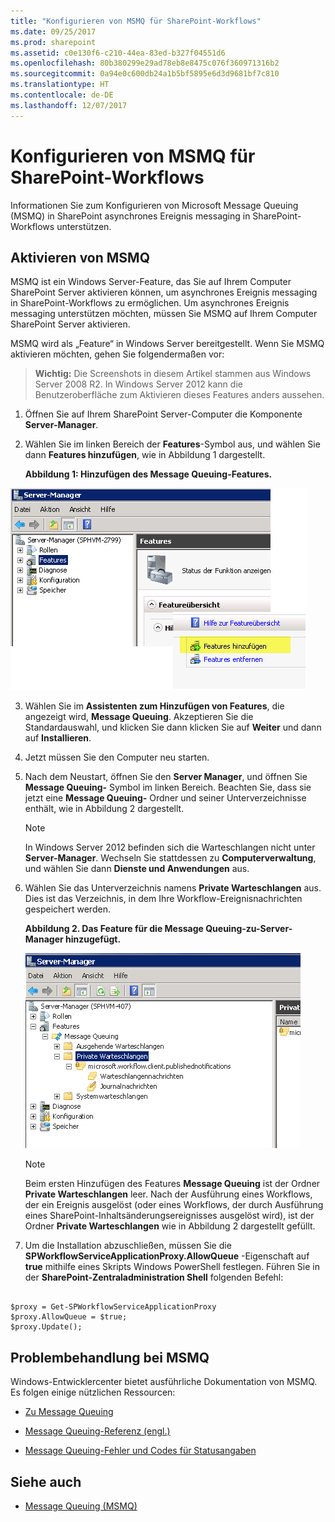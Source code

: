```yaml
---
title: "Konfigurieren von MSMQ für SharePoint-Workflows"
ms.date: 09/25/2017
ms.prod: sharepoint
ms.assetid: c0e130f6-c210-44ea-83ed-b327f04551d6
ms.openlocfilehash: 80b380299e29ad78eb8e8475c076f360971316b2
ms.sourcegitcommit: 0a94e0c600db24a1b5bf5895e6d3d9681bf7c810
ms.translationtype: HT
ms.contentlocale: de-DE
ms.lasthandoff: 12/07/2017
---
```

# <a name="configure-msmq-for-sharepoint-workflows"></a>Konfigurieren von MSMQ für SharePoint-Workflows

Informationen Sie zum Konfigurieren von Microsoft Message Queuing (MSMQ) in SharePoint asynchrones Ereignis messaging in SharePoint-Workflows unterstützen. 

## <a name="enabling-msmq"></a>Aktivieren von MSMQ

MSMQ ist ein Windows Server-Feature, das Sie auf Ihrem Computer SharePoint Server aktivieren können, um asynchrones Ereignis messaging in SharePoint-Workflows zu ermöglichen. Um asynchrones Ereignis messaging unterstützen möchten, müssen Sie MSMQ auf Ihrem Computer SharePoint Server aktivieren.
  
    
    
MSMQ wird als „Feature“ in Windows Server bereitgestellt. Wenn Sie MSMQ aktivieren möchten, gehen Sie folgendermaßen vor:
  
    
    

> **Wichtig:** Die Screenshots in diesem Artikel stammen aus Windows Server 2008 R2. In Windows Server 2012 kann die Benutzeroberfläche zum Aktivieren dieses Features anders aussehen. 
  
    
    


1. Öffnen Sie auf Ihrem SharePoint Server-Computer die Komponente **Server-Manager**.
    
  
2. Wählen Sie im linken Bereich der **Features**-Symbol aus, und wählen Sie dann **Features hinzufügen**, wie in Abbildung 1 dargestellt.
    
   **Abbildung 1: Hinzufügen des Message Queuing-Features.**

  

  ![Abbildung 1: Hinzufügen des Message Queuing-Features.](../images/ng_MsmqFeature.png)
  

  

  
3. Wählen Sie im **Assistenten zum Hinzufügen von Features**, die angezeigt wird, **Message Queuing**. Akzeptieren Sie die Standardauswahl, und klicken Sie dann klicken Sie auf **Weiter** und dann auf **Installieren**.
    
  
4. Jetzt müssen Sie den Computer neu starten.
    
  
5. Nach dem Neustart, öffnen Sie den **Server Manager**, und öffnen Sie **Message Queuing-** Symbol im linken Bereich. Beachten Sie, dass sie jetzt eine **Message Queuing-** Ordner und seiner Unterverzeichnisse enthält, wie in Abbildung 2 dargestellt.
    
    > [!NOTE]
    > In Windows Server 2012 befinden sich die Warteschlangen nicht unter **Server-Manager**. Wechseln Sie stattdessen zu **Computerverwaltung**, und wählen Sie dann **Dienste und Anwendungen** aus. 

6. Wählen Sie das Unterverzeichnis namens **Private Warteschlangen** aus. Dies ist das Verzeichnis, in dem Ihre Workflow-Ereignisnachrichten gespeichert werden.
    
   **Abbildung 2. Das Feature für die Message Queuing-zu-Server-Manager hinzugefügt.**

    ![Abbildung 2: Das Message Queuing-Feature hinzugefügt zu Ser](../images/ng_MsmqQueues.png)
  
    > [!NOTE]
    > Beim ersten Hinzufügen des Features **Message Queuing** ist der Ordner **Private Warteschlangen** leer. Nach der Ausführung eines Workflows, der ein Ereignis ausgelöst (oder eines Workflows, der durch Ausführung eines SharePoint-Inhaltsänderungsereignisses ausgelöst wird), ist der Ordner **Private Warteschlangen** wie in Abbildung 2 dargestellt gefüllt.

7. Um die Installation abzuschließen, müssen Sie die **SPWorkflowServiceApplicationProxy.AllowQueue** -Eigenschaft auf **true** mithilfe eines Skripts Windows PowerShell festlegen. Führen Sie in der **SharePoint-Zentraladministration Shell** folgenden Befehl:
    
```
  
$proxy = Get-SPWorkflowServiceApplicationProxy
$proxy.AllowQueue = $true;
$proxy.Update();

```


## <a name="troubleshooting-msmq"></a>Problembehandlung bei MSMQ

Windows-Entwicklercenter bietet ausführliche Dokumentation von MSMQ. Es folgen einige nützlichen Ressourcen:
  
    
    

-  
  [Zu Message Queuing](http://msdn.microsoft.com/en-us/library/windows/desktop/ms706032%28v=vs.85%29.aspx)
    
  
-  
  [Message Queuing-Referenz (engl.)](http://msdn.microsoft.com/en-us/library/windows/desktop/ms700112%28v=vs.85%29.aspx)
    
  
-  
  [Message Queuing-Fehler und Codes für Statusangaben](http://msdn.microsoft.com/en-us/library/windows/desktop/ms700106%28v=vs.85%29.aspx)
    
  

## <a name="see-also"></a>Siehe auch
<a name="bk_addresources"> </a>


-  
  [Message Queuing (MSMQ)](http://msdn.microsoft.com/en-us/library/windows/desktop/ms711472%28v=vs.85%29.aspx)
    
  

  
    
    

